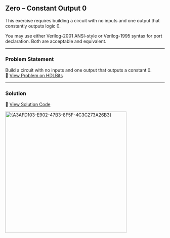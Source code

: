 ## Zero – Constant Output 0

This exercise requires building a circuit with no inputs and one output that constantly outputs logic 0.

You may use either Verilog-2001 ANSI-style or Verilog-1995 syntax for port declaration. Both are acceptable and equivalent.

---

### Problem Statement  
Build a circuit with no inputs and one output that outputs a constant 0.  
🔗 [View Problem on HDLBits](https://hdlbits.01xz.net/wiki/Zero)

---

### Solution  
📄 [View Solution Code](https://github.com/EswarAdithya011/HDLBits/blob/main/Problem%20Sets/1.%20Getting%20Started/1.2%20Output%20Zero/Output%20Zero.v)

<img width="383" alt="{A3AFD103-E902-47B3-8F5F-4C3C273A26B3}" src="https://github.com/user-attachments/assets/61f1346b-cd16-45da-a9c8-c81a8c2be044" />

